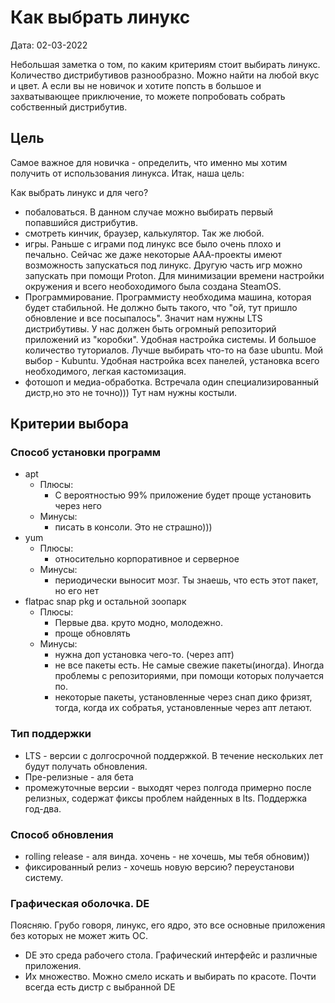 # Как выбрать линукс

Дата: 02-03-2022

Небольшая заметка о том, по каким критериям стоит выбирать линукс.
Количество дистрибутивов разнообразно. Можно найти на любой вкус и цвет. А если вы не новичок и хотите попсть в большое и захватывающее приключение, то можете попробовать собрать собственный дистрибутив.

## Цель
Самое важное для новичка - определить, что именно мы хотим получить от использования линукса.
Итак, наша цель:

Как выбрать линукс и для чего?
- побаловаться. В данном случае можно выбирать первый попавшийся дистрибутив.
- смотреть кинчик, браузер, калькулятор. Так же любой.
- игры. Раньше с играми под линукс все было очень плохо и печально. Сейчас же даже некоторые ААА-проекты имеют возможность запускаться под линукс. Другую часть игр можно запускать при помощи Proton. Для минимизации времени настройки окружения и всего необоходимого была создана SteamOS.
- Программирование. Программисту необходима машина, которая будет стабильной. Не должно быть такого, что "ой, тут пришло обновление и все посыпалось". Значит нам нужны LTS дистрибутивы. У нас должен быть огромный репозиторий приложений из "коробки". Удобная настройка системы. И большое количество туториалов. Лучше выбирать что-то на базе ubuntu. Мой выбор - Kubuntu. Удобная настройка всех панелей, установка всего необходимого, легкая кастомизация.
- фотошоп и медиа-обработка. Встречала один специализированный дистр,но это не точно))) Тут нам нужны костыли.


## Критерии выбора
### Способ установки программ

- apt
	- Плюсы:
		- С вероятностью 99% приложение будет проще установить через него
	- Минусы:
		- писать в консоли. Это не страшно)))
- yum
	- Плюсы:
		- относительно корпоративное и серверное
	- Минусы:
		- периодически выносит мозг. Ты знаешь, что есть этот пакет, но его нет
- flatpac snap pkg и остальной зоопарк
	- Плюсы:
		- Первые два. круто модно, молодежно.
		- проще обновлять
	- Минусы:
		- нужна доп установка чего-то. (через апт)
		- не все пакеты есть. Не самые свежие пакеты(иногда). Иногда проблемы с репозиториями, при помощи которых получается по.
		- некоторые пакеты, установленные через снап дико фризят, тогда, когда их собратья, установленные через апт летают.

### Тип поддержки
- LTS - версии с долгосрочной поддержкой. В течение нескольких лет будут получать обновления.
- Пре-релизные - аля бета
- промежуточные версии - выходят через полгода примерно после релизных, содержат фиксы проблем найденных в lts. Поддержка год-два.

### Способ обновления
- rolling release - аля винда. хочень - не хочешь, мы тебя обновим))
- фиксированный релиз - хочешь новую версию? переустанови систему.

### Графическая оболочка. DE
Поясняю. Грубо говоря, линукс, его ядро, это все основные приложения без которых не может жить ОС. 
- DE это среда рабочего стола. Графический интерфейс и различные приложения.
- Их множество. Можно смело искать и выбирать по красоте. Почти всегда есть дистр с выбранной DE